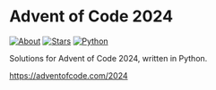 Advent of Code 2024
===================

[![About](https://img.shields.io/badge/Advent%20of%20Code%20🎄-2024-brightgreen)](https://adventofcode.com/2024/)
[![Stars](https://img.shields.io/badge/stars%20⭐-36-yellow)](https://adventofcode.com/2024/stats)
[![Python](https://img.shields.io/badge/python-3670A0?logo=python&logoColor=ffdd54)](https://www.python.org)

Solutions for Advent of Code 2024, written in Python.

https://adventofcode.com/2024

